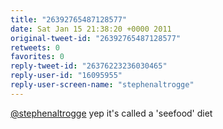 ```yaml
---
title: "26392765487128577"
date: Sat Jan 15 21:38:20 +0000 2011
original-tweet-id: "26392765487128577"
retweets: 0
favorites: 0
reply-tweet-id: "26376223236030465"
reply-user-id: "16095955"
reply-user-screen-name: "stephenaltrogge"
---
```

<a href="https://twitter.com/stephenaltrogge">@stephenaltrogge</a> yep it's called a 'seefood' diet
